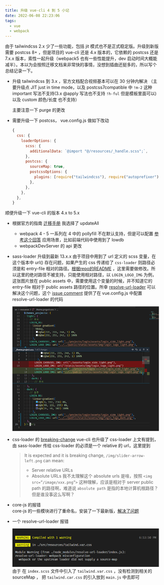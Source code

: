 ```yaml
---
title: 升级 vue-cli 4 到 5 小记
date: 2022-06-08 22:23:06
tags:
  - vue
  - webpack
---
```


由于 tailwindcss 2.x 少了一些功能，包括 jit 模式也不是正式稳定版。升级到新版需要 postcss 8+ ，但是项目的 vue-cli 还是 4.x 版本的，它依赖的 postcss 还是 7.x.x 版本，索性一起升级（webpack5 也有一些性能提升，dev 启动时间大概能减半）。本以为会按照迁移文档来非常快的事情，没想到插曲还挺多的，所以写个总结记录一下。

- 升级 tailwindcss 到 3.x ，官方文档配合视频基本可以在 30 分钟内解决 （主要升级点 JIT just in time mode，以及 postcss7compatible 中 `!m-2` 这种 important 写法不支持(3.x @apply 写法也不支持 `!h-ful` 但是模板里面可以) 以及 custom 颜色/长度 也不支持）

  主要注意一下 purge 的更改

- 需要升级一下 postcss， vue.config.js 做如下改动

  ```js
  {
    css: {
      loaderOptions: {
        scss: {
          additionalData: `@import "@/resources/_handle.scss";`,
        },
        postcss: {
          sourceMap: true,
          postcssOptions: {
            plugins: [require("tailwindcss"), require("autoprefixer")],
          },
        },
      },
    },
  }
  ```

顺便升级一下 vue-cli 的版本 4.x to 5.x

- 根据官方的指南 [迁移手册](https://cli.vuejs.org/migrations/migrate-from-v4.html) 我选择了 updateAll
  - webpack 4 - 5 一系列在 4 中的 pollyfill 不在默认支持，但是可以配置 [参考这个回答](https://stackoverflow.com/questions/64557638/how-to-polyfill-node-core-modules-in-webpack-5)
    应用场景，比如前端代码中使用到了 lowdb
  - webpackDevServer 的 api 更改
- sass-loader 升级到最新 13.x.x
  由于项目中用到了 url 定义的 scss 变量，在这个版本中 url() 存在问题，如果产生的 css 传递给了 `css-loader` 则路径必须是和 entry-file 相对的路径。[根据repo的README](https://github.com/webpack-contrib/sass-loader#problems-with-url) ，这里需要做修改。所以这里的绝对路径不被支持，只能使用相对路径，以 `LOGIN_LOGO_IMG` 为例，这张图片放在 public assets 中，需要使用这个变量的时候，并不知道它的 entry-file 相对于 public assets 路径的位置。所幸 [resolve-url-loader](https://github.com/bholloway/resolve-url-loader) 可以解决这个问题，这个 [issue comment](https://github.com/vuejs/vue-cli/issues/2099#issuecomment-639613478) 提供了在 vue.config.js 中配置 resolve-url-loader 的代码

  ![absolute-scss-url](../../assets/absolute-sass-url.png)

- css-loader 的 [breaking-change](https://github.com/webpack-contrib/css-loader/issues/1136#issuecomment-664984703)
  vue-cli 也升级了 css-loader
  上文有提到，由 sass-loader 传给 css-loader 的必须是一个 relative 的 url，这里提到

  > It is expected and it is breaking change, `/img/slider-arrow-left.png` can mean:
  >
  > - Server relative URLs
  > - Absolute URLs
  >   我不太理解这个 absolute urls 是啥，按照 `<img src=”/image/xxx.png”>` 这种理解，应该是相对于 server public path 的路径啊，难道说 `absolute path` 是指的本地计算机根路径？但是谁没事这么写啊？

- core-js 的报错  
  core-js 的一些模块进行了重命名，安装了一下最新版，[解决了问题](https://github.com/zloirock/core-js/blob/master/docs/2019-03-19-core-js-3-babel-and-a-look-into-the-future.md)
- 一个 resolve-url-loader 报错

  ![resolve-url-loader-warning](../../assets/resolve-url-loader-warning.png)  
  由于 在 `index.scss` 文件中引入了 `tailwind.var.css` ，没有检测到相关的 sourceMap ， 把 `tailwind.car.css` 的引入放到 `main.js` 中去即可

